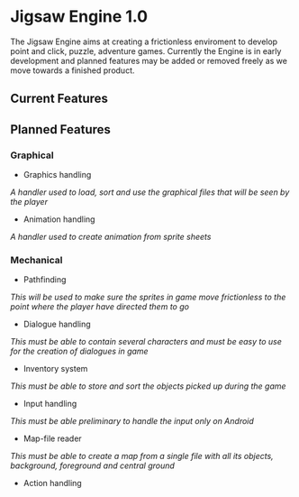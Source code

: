 # Jigsaw Engine 1.0

The Jigsaw Engine aims at creating a frictionless enviroment to develop point and click, puzzle, adventure games.
Currently the Engine is in early development and planned features may be added or removed freely as we move towards a finished product.

## Current Features

## Planned Features

### Graphical
* Graphics handling

_A handler used to load, sort and use the graphical files that will be seen by the player_
* Animation handling

_A handler used to create animation from sprite sheets_

### Mechanical
* Pathfinding

_This will be used to make sure the sprites in game move frictionless to the point where the player have directed them to go_
* Dialogue handling

_This must be able to contain several characters and must be easy to use for the creation of dialogues in game_
* Inventory system

_This must be able to store and sort the objects picked up during the game_
* Input handling

_This must be able preliminary to handle the input only on Android_
* Map-file reader

_This must be able to create a map from a single file with all its objects, background, foreground and central ground_
* Action handling
